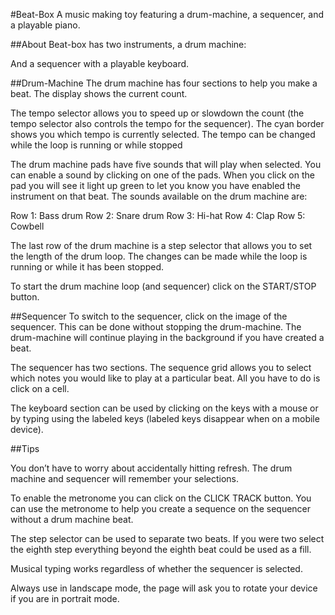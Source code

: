 #Beat-Box
A music making toy featuring a drum-machine, a sequencer, and a playable piano.

##About
Beat-box has two instruments, a drum machine:

And a sequencer with a playable keyboard.

##Drum-Machine
The drum machine has four sections to help you make a beat. 
The display shows the current count.

The tempo selector allows you to speed up or slowdown the count (the tempo selector also controls the tempo for the sequencer). The cyan border shows you which tempo is currently selected. The tempo can be changed while the loop is running or while stopped

The drum machine pads have five sounds that will play when selected. You can enable a sound by clicking on one of the pads. When you click on the pad you will see it light up green to let you know you have enabled the instrument on that beat. The sounds available on the drum machine are:

Row 1: Bass drum
Row 2: Snare drum
Row 3: Hi-hat
Row 4: Clap
Row 5: Cowbell

The last row of the drum machine is a step selector that allows you to set the length of the drum loop. The changes can be made while the loop is running or while it has been stopped.

To start the drum machine loop (and sequencer) click on the START/STOP button.

##Sequencer
To switch to the sequencer, click on the image of the sequencer. This can be done without stopping the drum-machine. The drum-machine will continue playing in the background if you have created a beat.

The sequencer has two sections.
The sequence grid allows you to select which notes you would like to play at a particular beat. All you have to do is click on a cell. 

The keyboard section can be used by clicking on the keys with a mouse or by typing using the labeled keys (labeled keys disappear when on a mobile device).

##Tips

You don’t have to worry about accidentally hitting refresh. The drum machine and sequencer will remember your selections.

To enable the metronome you can click on the CLICK TRACK button. You can use the metronome to help you create a sequence on the sequencer without a drum machine beat.

The step selector can be used to separate two beats. If you were two select the eighth step everything beyond the eighth beat could be used as a fill.

Musical typing works regardless of whether the sequencer is selected.

Always use in landscape mode, the page will ask you to rotate your device if you are in portrait mode.
